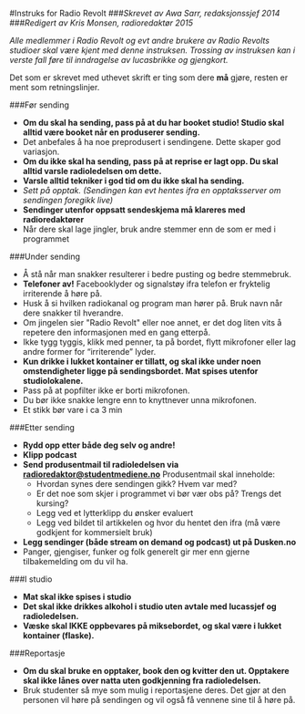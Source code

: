 #Instruks for Radio Revolt
###*Skrevet av Awa Sarr, redaksjonssjef 2014*  
###*Redigert av Kris Monsen, radioredaktør 2015*  

*Alle medlemmer i Radio Revolt og evt andre brukere av Radio Revolts studioer skal være kjent med denne instruksen. Trossing av instruksen kan i verste fall føre til inndragelse av lucasbrikke og gjengkort.*

Det som er skrevet med uthevet skrift er ting som dere **må** gjøre, resten er ment som retningslinjer.

###Før sending
* **Om du skal ha sending, pass på at du har booket studio! Studio skal alltid være booket når en produserer sending.**
* Det anbefales å ha noe preprodusert i sendingene. Dette skaper god variasjon.
* **Om du ikke skal ha sending, pass på at reprise er lagt opp. Du skal alltid varsle radioledelsen om dette.**
* **Varsle alltid tekniker i god tid om du ikke skal ha sending.**
* *Sett på opptak. (Sendingen kan evt hentes ifra en opptaksserver om sendingen foregikk live)*
* **Sendinger utenfor oppsatt sendeskjema må klareres med radioredaktører**
* Når dere skal lage jingler, bruk andre stemmer enn de som er med i programmet

###Under sending
* Å stå når man snakker resulterer i bedre pusting og bedre stemmebruk. 
* **Telefoner av!** Facebooklyder og signalstøy ifra telefon er fryktelig irriterende å høre på.
* Husk å si hvilken radiokanal og program man hører på. Bruk navn når dere snakker til hverandre.
* Om jingelen sier "Radio Revolt" eller noe annet, er det dog liten vits å repetere den informasjonen med en gang etterpå.
* Ikke tygg tyggis, klikk med penner, ta på bordet, flytt mikrofoner eller lag andre former for “irriterende” lyder.
* **Kun drikke i lukket kontainer er tillatt, og skal ikke under noen omstendigheter ligge på sendingsbordet. Mat spises utenfor studiolokalene.**
* Pass på at popfilter ikke er borti mikrofonen.
* Du bør ikke snakke lengre enn to knyttnever unna mikrofonen.
* Et stikk bør vare i ca 3 min

###Etter sending
* **Rydd opp etter både deg selv og andre!**
* **Klipp podcast**
* **Send produsentmail til radioledelsen via radioredaktor@studentmediene.no**
Produsentmail skal inneholde:
    - Hvordan synes dere sendingen gikk? Hvem var med?
    - Er det noe som skjer i programmet vi bør vær obs på? Trengs det kursing?
    - Legg ved et lytterklipp du ønsker evaluert
    - Legg ved bildet til artikkelen og hvor du hentet den ifra (må være godkjent for kommersielt bruk)
* **Legg sendinger (både stream on demand og podcast) ut på Dusken.no**
* Panger, gjengiser, funker og folk generelt gir mer enn gjerne tilbakemelding om du vil ha.

###I studio
* **Mat skal ikke spises i studio**
* **Det skal ikke drikkes alkohol i studio uten avtale med lucassjef og radioledelsen.**
* **Væske skal IKKE oppbevares på miksebordet, og skal være i lukket kontainer (flaske).**

###Reportasje
* **Om du skal bruke en opptaker, book den og kvitter den ut. Opptakere skal ikke lånes over natta uten godkjenning fra radioledelsen.**
* Bruk studenter så mye som mulig i reportasjene deres. Det gjør at den personen vil høre på sendingen og vil også få vennene sine til å høre på.
